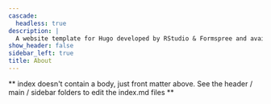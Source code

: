 ```yaml
---
cascade:
  headless: true
description: |
  A website template for Hugo developed by RStudio & Formspree and available for free.
show_header: false
sidebar_left: true
title: About
---
```


** index doesn't contain a body, just front matter above.
See the header / main / sidebar folders to edit the index.md files **
